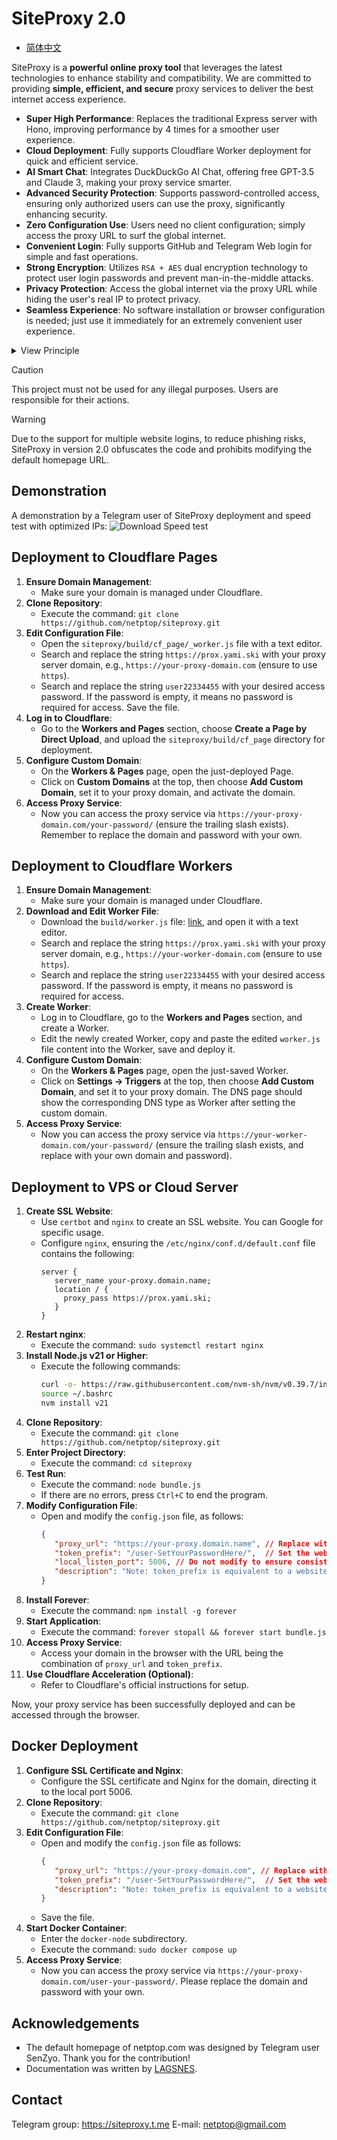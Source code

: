 # SiteProxy 2.0
 - [简体中文](README.md)

SiteProxy is a **powerful online proxy tool** that leverages the latest technologies to enhance stability and compatibility. We are committed to providing **simple, efficient, and secure** proxy services to deliver the best internet access experience.

- **Super High Performance**: Replaces the traditional Express server with Hono, improving performance by 4 times for a smoother user experience.
- **Cloud Deployment**: Fully supports Cloudflare Worker deployment for quick and efficient service.
- **AI Smart Chat**: Integrates DuckDuckGo AI Chat, offering free GPT-3.5 and Claude 3, making your proxy service smarter.
- **Advanced Security Protection**: Supports password-controlled access, ensuring only authorized users can use the proxy, significantly enhancing security.
- **Zero Configuration Use**: Users need no client configuration; simply access the proxy URL to surf the global internet.
- **Convenient Login**: Fully supports GitHub and Telegram Web login for simple and fast operations.
- **Strong Encryption**: Utilizes `RSA + AES` dual encryption technology to protect user login passwords and prevent man-in-the-middle attacks.
- **Privacy Protection**: Access the global internet via the proxy URL while hiding the user's real IP to protect privacy.
- **Seamless Experience**: No software installation or browser configuration is needed; just use it immediately for an extremely convenient user experience.

<details>
  <summary>View Principle</summary>

```
                                                 +----> google/youtube
                             +----------------+  |
                             |                |  |
user browser +-------------->+ siteproxy      +-------> wikipedia
                             |                |  |
                             +----------------+  |
                                                 +----> chinese forums
```

</details>

> [!CAUTION]
> This project must not be used for any illegal purposes. Users are responsible for their actions.

> [!WARNING]
> Due to the support for multiple website logins, to reduce phishing risks, SiteProxy in version 2.0 obfuscates the code and prohibits modifying the default homepage URL.

## Demonstration

A demonstration by a Telegram user of SiteProxy deployment and speed test with optimized IPs:
![Download Speed test](https://raw.githubusercontent.com/netptop/siteproxy/master/test.png)

## Deployment to Cloudflare Pages

1. **Ensure Domain Management**:
   - Make sure your domain is managed under Cloudflare.
2. **Clone Repository**:
   - Execute the command: `git clone https://github.com/netptop/siteproxy.git`
3. **Edit Configuration File**:
   - Open the `siteproxy/build/cf_page/_worker.js` file with a text editor.
   - Search and replace the string `https://prox.yami.ski` with your proxy server domain, e.g., `https://your-proxy-domain.com` (ensure to use `https`).
   - Search and replace the string `user22334455` with your desired access password. If the password is empty, it means no password is required for access. Save the file.
4. **Log in to Cloudflare**:
   - Go to the **Workers and Pages** section, choose **Create a Page by Direct Upload**, and upload the `siteproxy/build/cf_page` directory for deployment.
5. **Configure Custom Domain**:
   - On the **Workers & Pages** page, open the just-deployed Page.
   - Click on **Custom Domains** at the top, then choose **Add Custom Domain**, set it to your proxy domain, and activate the domain.
6. **Access Proxy Service**:
   - Now you can access the proxy service via `https://your-proxy-domain.com/your-password/` (ensure the trailing slash exists). Remember to replace the domain and password with your own.

## Deployment to Cloudflare Workers

1. **Ensure Domain Management**:
   - Make sure your domain is managed under Cloudflare.
2. **Download and Edit Worker File**:
   - Download the `build/worker.js` file: [link](https://raw.githubusercontent.com/netptop/siteproxy/master/build/worker.js), and open it with a text editor.
   - Search and replace the string `https://prox.yami.ski` with your proxy server domain, e.g., `https://your-worker-domain.com` (ensure to use `https`).
   - Search and replace the string `user22334455` with your desired access password. If the password is empty, it means no password is required for access.
3. **Create Worker**:
   - Log in to Cloudflare, go to the **Workers and Pages** section, and create a Worker.
   - Edit the newly created Worker, copy and paste the edited `worker.js` file content into the Worker, save and deploy it.
4. **Configure Custom Domain**:
   - On the **Workers & Pages** page, open the just-saved Worker.
   - Click on **Settings -> Triggers** at the top, then choose **Add Custom Domain**, and set it to your proxy domain. The DNS page should show the corresponding DNS type as Worker after setting the custom domain.
5. **Access Proxy Service**:
   - Now you can access the proxy service via `https://your-worker-domain.com/your-password/` (ensure the trailing slash exists, and replace with your own domain and password).

## Deployment to VPS or Cloud Server

1. **Create SSL Website**:
   - Use `certbot` and `nginx` to create an SSL website. You can Google for specific usage.
   - Configure `nginx`, ensuring the `/etc/nginx/conf.d/default.conf` file contains the following:
     ```nginx
     server {
        server_name your-proxy.domain.name;
        location / {
          proxy_pass https://prox.yami.ski;
        }
     }
     ```
2. **Restart nginx**:
   - Execute the command: `sudo systemctl restart nginx`
3. **Install Node.js v21 or Higher**:
   - Execute the following commands:
     ```bash
     curl -o- https://raw.githubusercontent.com/nvm-sh/nvm/v0.39.7/install.sh | bash
     source ~/.bashrc
     nvm install v21
     ```
4. **Clone Repository**:
   - Execute the command: `git clone https://github.com/netptop/siteproxy.git`
5. **Enter Project Directory**:
   - Execute the command: `cd siteproxy`
6. **Test Run**:
   - Execute the command: `node bundle.js`
   - If there are no errors, press `Ctrl+C` to end the program.
7. **Modify Configuration File**:
   - Open and modify the `config.json` file, as follows:
     ```json
     {
        "proxy_url": "https://your-proxy.domain.name", // Replace with your proxy server domain, ensure to use https
        "token_prefix": "/user-SetYourPasswordHere/",  // Set the website password to prevent unauthorized access, keep the slashes. Empty means no password.
        "local_listen_port": 5006, // Do not modify to ensure consistency with nginx configuration
        "description": "Note: token_prefix is equivalent to a website password, please set it carefully. The combination of proxy_url and token_prefix is the access URL."
     }
     ```
8. **Install Forever**:
   - Execute the command: `npm install -g forever`
9. **Start Application**:
   - Execute the command: `forever stopall && forever start bundle.js`
10. **Access Proxy Service**:
    - Access your domain in the browser with the URL being the combination of `proxy_url` and `token_prefix`.
11. **Use Cloudflare Acceleration (Optional)**:
    - Refer to Cloudflare's official instructions for setup.

Now, your proxy service has been successfully deployed and can be accessed through the browser.

## Docker Deployment

1. **Configure SSL Certificate and Nginx**:
   - Configure the SSL certificate and Nginx for the domain, directing it to the local port 5006.
2. **Clone Repository**:
   - Execute the command: `git clone https://github.com/netptop/siteproxy.git`
3. **Edit Configuration File**:
   - Open and modify the `config.json` file as follows:
     ```json
     {
        "proxy_url": "https://your-proxy-domain.com", // Replace with your obtained proxy server domain
        "token_prefix": "/user-SetYourPasswordHere/",  // Set the website password to prevent unauthorized access, keep the slashes
        "description": "Note: token_prefix is equivalent to a website password, please set it carefully. The combination of proxy_url and token_prefix is the access URL."
     }
     ```
   - Save the file.
4. **Start Docker Container**:
   - Enter the `docker-node` subdirectory.
   - Execute the command: `sudo docker compose up`
5. **Access Proxy Service**:
   - Now you can access the proxy service via `https://your-proxy-domain.com/user-your-password/`. Please replace the domain and password with your own.

## Acknowledgements
 - The default homepage of netptop.com was designed by Telegram user SenZyo. Thank you for the contribution!
 - Documentation was written by [LAGSNES](https://github.com/SNESNya).

## Contact
Telegram group: https://siteproxy.t.me
E-mail: [netptop@gmail.com](mailto:netptop@gmail.com)
